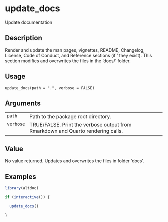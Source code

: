 
# update_docs

Update documentation

## Description

Render and update the man pages, vignettes, README, Changelog, License,
Code of Conduct, and Reference sections (if ’ they exist). This section
modifies and overwrites the files in the ‘docs/’ folder.

## Usage

<pre><code class='language-R'>update_docs(path = ".", verbose = FALSE)
</code></pre>

## Arguments

<table>
<tr>
<td style="white-space: nowrap; font-family: monospace; vertical-align: top">
<code id="update_docs_:_path">path</code>
</td>
<td>
Path to the package root directory.
</td>
</tr>
<tr>
<td style="white-space: nowrap; font-family: monospace; vertical-align: top">
<code id="update_docs_:_verbose">verbose</code>
</td>
<td>
TRUE/FALSE. Print the verbose output from Rmarkdown and Quarto rendering
calls.
</td>
</tr>
</table>

## Value

No value returned. Updates and overwrites the files in folder ‘docs’.

## Examples

``` r
library(altdoc)

if (interactive()) {

  update_docs()

}
```
